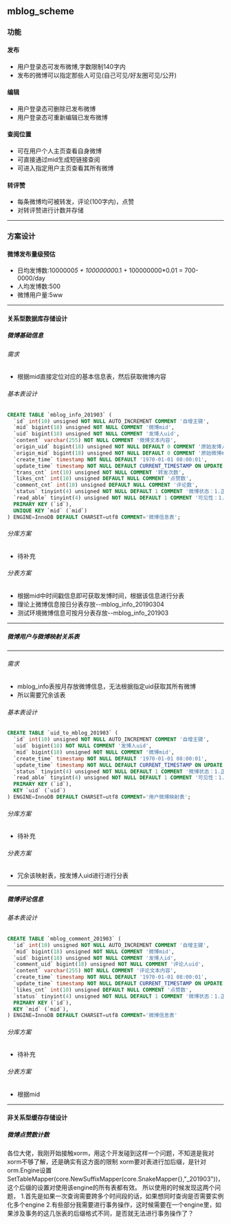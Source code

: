 ##  mblog_scheme
### 功能
#### 发布
* 用户登录态可发布微博,字数限制140字内
* 发布的微博可以指定那些人可见(自己可见/好友圈可见/公开)
#### 编辑
* 用户登录态可删除已发布微博
* 用户登录态可重新编辑已发布微博
#### 查阅位置
* 可在用户个人主页查看自身微博
* 可直接通过mid生成短链接查阅
* 可进入指定用户主页查看其所有微博
#### 转评赞
* 每条微博均可被转发，评论(100字内)，点赞
* 对转评赞进行计数并存储

---

### 方案设计
#### 微博发布量级预估
* 日均发博数:1000000*5 + 10000000*0.1 + 100000000*0.01 = 700-0000/day
* 人均发博数:500
* 微博用户量:5ww

---

#### 关系型数据库存储设计
##### 微博基础信息
###### 需求
* 根据mid直接定位对应的基本信息表，然后获取微博内容
###### 基本表设计
```sql
CREATE TABLE `mblog_info_201903` (
  `id` int(10) unsigned NOT NULL AUTO_INCREMENT COMMENT '自增主键',
  `mid` bigint(18) unsigned NOT NULL COMMENT '微博mid',
  `uid` bigint(18) unsigned NOT NULL COMMENT '发博人uid',
  `content` varchar(255) NOT NULL COMMENT '微博文本内容',
  `origin_uid` bigint(18) unsigned NOT NULL DEFAULT 0 COMMENT '原始发博人uid(用于转发微博)',
  `origin_mid` bigint(18) unsigned NOT NULL DEFAULT 0 COMMENT '原始微博mid(用于转发微博)',
  `create_time` timestamp NOT NULL DEFAULT '1970-01-01 08:00:01',
  `update_time` timestamp NOT NULL DEFAULT CURRENT_TIMESTAMP ON UPDATE CURRENT_TIMESTAMP,
  `trans_cnt` int(10) unsigned NOT NULL COMMENT '转发次数',
  `likes_cnt` int(10) unsigned DEFAULT NULL COMMENT '点赞数',
  `comment_cnt` int(10) unsigned DEFAULT NULL COMMENT '评论数',
  `status` tinyint(4) unsigned NOT NULL DEFAULT 1 COMMENT '微博状态：1.正常；2.删除；3.官方屏蔽',
  `read_able` tinyint(4) unsigned NOT NULL DEFAULT 1 COMMENT '可见性：1.公开； 2.朋友圈可见（互相关注）；3.自己可见',
  PRIMARY KEY (`id`),
  UNIQUE KEY `mid` (`mid`)
) ENGINE=InnoDB DEFAULT CHARSET=utf8 COMMENT='微博信息表';
```
###### 分库方案
* 待补充
###### 分表方案
* 根据mid中时间戳信息即可获取发博时间，根据该信息进行分表
* 理论上微博信息按日分表存放--mblog_info_20190304
* 测试环境微博信息可按月分表存放--mblog_info_201903

---

##### 微博用户与微博映射关系表
---
###### 需求
* mblog_info表按月存放微博信息，无法根据指定uid获取其所有微博
* 所以需要冗余该表
###### 基本表设计
```sql
CREATE TABLE `uid_to_mblog_201903` (
  `id` int(10) unsigned NOT NULL AUTO_INCREMENT COMMENT '自增主键',
  `uid` bigint(18) NOT NULL COMMENT '发博人uid',
  `mid` bigint(18) unsigned NOT NULL COMMENT '微博mid',
  `create_time` timestamp NOT NULL DEFAULT '1970-01-01 08:00:01',
  `update_time` timestamp NOT NULL DEFAULT CURRENT_TIMESTAMP ON UPDATE CURRENT_TIMESTAMP,
  `status` tinyint(4) unsigned NOT NULL DEFAULT 1 COMMENT '微博状态：1.正常；2.删除；3.官方屏蔽',
  `read_able` tinyint(4) unsigned NOT NULL DEFAULT 1 COMMENT '可见性：1.公开； 2.朋友圈可见（互相关注）；3.自己可见',
  PRIMARY KEY (`id`),
  KEY `uid` (`uid`)
) ENGINE=InnoDB DEFAULT CHARSET=utf8 COMMENT='用户微博映射表';
```
###### 分库方案
* 待补充
###### 分表方案
* 冗余该映射表，按发博人uid进行进行分表

---

##### 微博评论信息
###### 基本表设计
```sql
CREATE TABLE `mblog_comment_201903` (
  `id` int(10) unsigned NOT NULL AUTO_INCREMENT COMMENT '自增主键',
  `mid` bigint(18) unsigned NOT NULL COMMENT '微博mid',
  `uid` bigint(18) unsigned NOT NULL COMMENT '发博人id',
  `comment_uid` bigint(18) unsigned NOT NULL COMMENT '评论人uid',
  `content` varchar(255) NOT NULL COMMENT '评论文本内容',
  `create_time` timestamp NOT NULL DEFAULT '1970-01-01 08:00:01',
  `update_time` timestamp NOT NULL DEFAULT CURRENT_TIMESTAMP ON UPDATE CURRENT_TIMESTAMP,
  `likes_cnt` int(10) unsigned DEFAULT NULL COMMENT '点赞数',
  `status` tinyint(4) unsigned NOT NULL DEFAULT 1 COMMENT '微博状态：1.正常；2.删除；3.官方屏蔽',
  PRIMARY KEY (`id`),
  KEY `mid` (`mid`),
) ENGINE=InnoDB DEFAULT CHARSET=utf8 COMMENT='微博信息表'
```
###### 分库方案
* 待补充
###### 分表方案
* 根据mid


---

#### 非关系型缓存存储设计
##### 微博点赞数计数



各位大佬，我刚开始接触xorm，用这个开发碰到这样一个问题，不知道是我对xorm不够了解，还是确实有这方面的限制
xorm要对表进行加后缀，是针对 orm.Engine设置 SetTableMapper(core.NewSuffixMapper(core.SnakeMapper{},"_201903"))，这个后缀的设置对使用该engine的所有表都有效。
所以使用的时候发现这两个问题，
1.首先是如果一次查询需要跨多个时间段的话，如果想同时查询是否需要实例化多个engine
2.有些部分我需要进行事务操作，这时候需要在一个engine里，如果涉及事务的这几张表的后缀格式不同，是否就无法进行事务操作了？